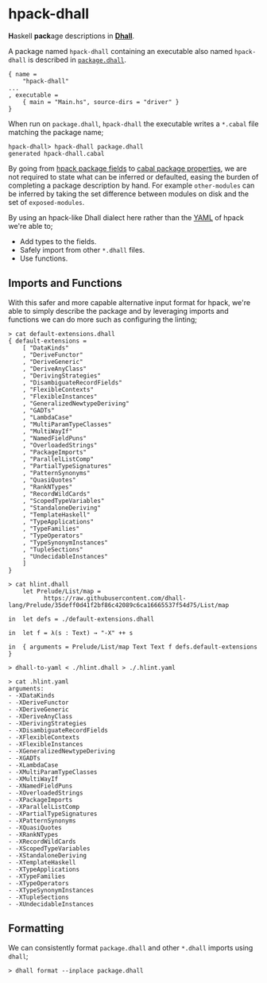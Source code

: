 # hpack-dhall

**H**askell **pack**age descriptions in [**Dhall**](https://github.com/dhall-lang/dhall-lang).

A package named `hpack-dhall` containing an executable also named `hpack-dhall`
is described in
[`package.dhall`](https://github.com/sol/hpack-dhall/blob/master/package.dhall).

```
{ name =
    "hpack-dhall"
...
, executable =
    { main = "Main.hs", source-dirs = "driver" }
}
```

When run on `package.dhall`, `hpack-dhall` the executable writes
a `*.cabal` file matching the package name;

```
hpack-dhall> hpack-dhall package.dhall
generated hpack-dhall.cabal
```

By going from [hpack package
fields](https://github.com/sol/hpack#top-level-fields) to [cabal package
properties](https://www.haskell.org/cabal/users-guide/developing-packages.html#package-properties),
we are not required to state what can be inferred or defaulted, easing the
burden of completing a package description by hand.  For example
`other-modules` can be inferred by taking the set difference between modules on
disk and the set of `exposed-modules`.

By using an hpack-like Dhall dialect here rather than the
[YAML](https://en.wikipedia.org/wiki/YAML) of hpack we're able to;

* Add types to the fields.
* Safely import from other `*.dhall` files.
* Use functions.

## Imports and Functions

With this safer and more capable alternative input format for hpack, we're able
to simply describe the package and by leveraging imports and functions we can
do more such as configuring the linting;

```
> cat default-extensions.dhall
{ default-extensions =
    [ "DataKinds"
    , "DeriveFunctor"
    , "DeriveGeneric"
    , "DeriveAnyClass"
    , "DerivingStrategies"
    , "DisambiguateRecordFields"
    , "FlexibleContexts"
    , "FlexibleInstances"
    , "GeneralizedNewtypeDeriving"
    , "GADTs"
    , "LambdaCase"
    , "MultiParamTypeClasses"
    , "MultiWayIf"
    , "NamedFieldPuns"
    , "OverloadedStrings"
    , "PackageImports"
    , "ParallelListComp"
    , "PartialTypeSignatures"
    , "PatternSynonyms"
    , "QuasiQuotes"
    , "RankNTypes"
    , "RecordWildCards"
    , "ScopedTypeVariables"
    , "StandaloneDeriving"
    , "TemplateHaskell"
    , "TypeApplications"
    , "TypeFamilies"
    , "TypeOperators"
    , "TypeSynonymInstances"
    , "TupleSections"
    , "UndecidableInstances"
    ]
}

> cat hlint.dhall
    let Prelude/List/map =
          https://raw.githubusercontent.com/dhall-lang/Prelude/35deff0d41f2bf86c42089c6ca16665537f54d75/List/map

in  let defs = ./default-extensions.dhall

in  let f = λ(s : Text) → "-X" ++ s

in  { arguments = Prelude/List/map Text Text f defs.default-extensions }

> dhall-to-yaml < ./hlint.dhall > ./.hlint.yaml

> cat .hlint.yaml
arguments:
- -XDataKinds
- -XDeriveFunctor
- -XDeriveGeneric
- -XDeriveAnyClass
- -XDerivingStrategies
- -XDisambiguateRecordFields
- -XFlexibleContexts
- -XFlexibleInstances
- -XGeneralizedNewtypeDeriving
- -XGADTs
- -XLambdaCase
- -XMultiParamTypeClasses
- -XMultiWayIf
- -XNamedFieldPuns
- -XOverloadedStrings
- -XPackageImports
- -XParallelListComp
- -XPartialTypeSignatures
- -XPatternSynonyms
- -XQuasiQuotes
- -XRankNTypes
- -XRecordWildCards
- -XScopedTypeVariables
- -XStandaloneDeriving
- -XTemplateHaskell
- -XTypeApplications
- -XTypeFamilies
- -XTypeOperators
- -XTypeSynonymInstances
- -XTupleSections
- -XUndecidableInstances
```

## Formatting

We can consistently format `package.dhall` and other `*.dhall` imports using
`dhall`;

```
> dhall format --inplace package.dhall
```
